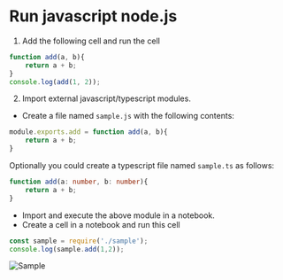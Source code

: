 # Run javascript node.js

1. Add the following cell and run the cell

```javascript
function add(a, b){
    return a + b;
}
console.log(add(1, 2));
```


2. Import external javascript/typescript modules.
* Create a file named `sample.js` with the following contents:

```javascript
module.exports.add = function add(a, b){
    return a + b;
}
```

Optionally you could create a typescript file named `sample.ts` as follows:

```typescript
function add(a: number, b: number){
    return a + b;
}
```

* Import and execute the above module in a notebook.
* Create a cell in a notebook and run this cell

```javascript
const sample = require('./sample');
console.log(sample.add(1,2));
```

![Sample](https://raw.githubusercontent.com/DonJayamanne/typescript-notebook/main/resources/docs/basics/sample.png)
